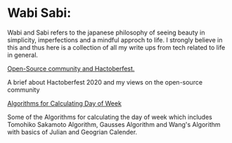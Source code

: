 # Wabi Sabi: 
Wabi and Sabi refers to the japanese philosophy of seeing beauty in simplicity, imperfections and a mindful approch to life. I strongly believe in this and thus here is a collection of all my write ups from tech related to life in general.

[Open-Source community and Hactoberfest.](https://dev.to/ic1101virgo/open-source-community-and-hactoberfest-1787)

A brief about Hactoberfest 2020 and my views on the open-source community

[Algorithms for Calculating Day of Week](https://iq.opengenus.org/algorithm-for-day-of-week/)

Some of the Algorithms for calculating the day of week which includes Tomohiko Sakamoto Algorithm, Gausses Algorithm and Wang's Algorithm with basics of Julian and Geogrian Calender.
